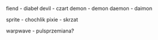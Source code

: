 fiend - diabeł
devil - czart
demon - demon
daemon - daimon

sprite - chochlik
pixie - skrzat

warpwave - pulsprzemiana?